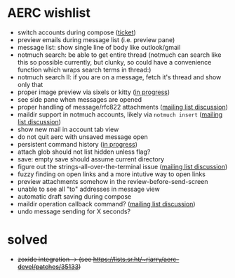 # AERC wishlist

- switch accounts during compose ([ticket](https://todo.sr.ht/~rjarry/aerc/72))
- preview emails during message list (i.e. preview pane)
- message list: show single line of body like outlook/gmail
- notmuch search: be able to get entire thread (notmuch can search like this so possible currently, but clunky, so could have a convenience function which wraps search terms in thread:)
- notmuch search II: if you are on a message, fetch it's thread and show only that
- proper image preview via sixels or kitty ([in progress](https://lists.sr.ht/~rjarry/aerc-devel/patches/35291))
- see side pane when messages are opened
- proper handling of message/rfc822 attachments ([mailing list discussion](https://lists.sr.ht/~rjarry/aerc-discuss/%3CCMFX6Y1EK9IN.3EDGQCN38PELF%40mashenka%3E))
- maildir support in notmuch accounts, likely via `notmuch insert` ([mailing list discussion](https://lists.sr.ht/~rjarry/aerc-discuss/%3CCME4HD5R5320.1OX7WHTBT4XPO%40mashenka%3E))
- show new mail in account tab view
- do not quit aerc with unsaved message open
- persistent command history ([in progress](https://lists.sr.ht/~rjarry/aerc-devel/patches/35310))
- attach glob should not list hidden unless flag?
- save: empty save should assume current directory
- figure out the strings-all-over-the-terminal issue ([mailing list discussion](https://lists.sr.ht/~rjarry/aerc-discuss/%3CCMCE8KH71EYW.389PSC31IBYBG%40mashenka%3E))
- fuzzy finding on open links and a more intutive way to open links
- preview attachments somehow in the review-before-send-screen
- unable to see all "to" addresses in message view
- automatic draft saving during compose
- maildir operation callback command? ([mailing list discussion](https://lists.sr.ht/~rjarry/aerc-discuss/%3CCMWBLIUO8AIN.2AKI83RNTGNH7%40mashenka%3E))
- undo message sending for X seconds?

# solved

- ~~zoxide integration -> (see https://lists.sr.ht/~rjarry/aerc-devel/patches/35133)~~
